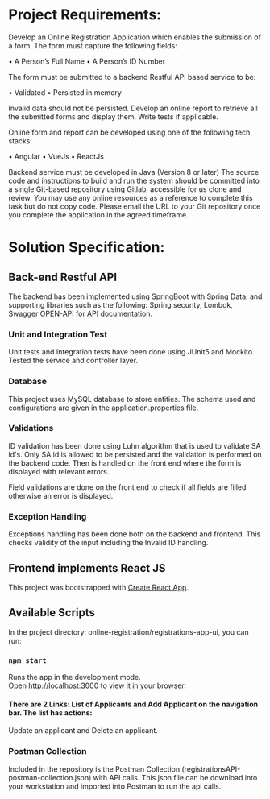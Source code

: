 
# Project Requirements:

Develop an Online Registration Application which enables the submission of a form.
The form must capture the following fields:

• A Person’s Full Name
• A Person’s ID Number

The form must be submitted to a backend Restful API based service to be:

• Validated
• Persisted in memory

Invalid data should not be persisted.
Develop an online report to retrieve all the submitted forms and display them.
Write tests if applicable.

Online form and report can be developed using one of the following tech stacks:

• Angular
• VueJs
• ReactJs

Backend service must be developed in Java (Version 8 or later)
The source code and instructions to build and run the system should be committed into a single
Git-based repository using Gitlab, accessible for us clone and review.
You may use any online resources as a reference to complete this task but do not copy code.
Please email the URL to your Git repository once you complete the application in the agreed
timeframe.

# Solution Specification:

## Back-end Restful API 
The backend has been implemented using SpringBoot with Spring Data, and supporting libraries such as the following:
Spring security, Lombok, Swagger OPEN-API for API documentation.

### Unit and Integration Test
Unit tests and Integration tests have been done using JUnit5 and Mockito. Tested the service and controller layer.

### Database 

This project uses MySQL database to store entities. The schema used and configurations are given in the application.properties file.

### Validations

ID validation has been done using Luhn algorithm that is used to validate SA id's. Only SA id is allowed to be persisted 
and the validation is performed on the backend code. Then is handled on the front end where the form is displayed 
with relevant errors. 

Field validations are done on the front end to check if all fields are filled otherwise an error is displayed.

### Exception Handling

Exceptions handling has been done both on the backend and frontend. This checks validity of the input including the Invalid ID handling.

## Frontend implements React JS

This project was bootstrapped with [Create React App](https://github.com/facebook/create-react-app).

## Available Scripts

In the project directory: online-registration/registrations-app-ui, you can run:

### `npm start`

Runs the app in the development mode.\
Open [http://localhost:3000](http://localhost:3000) to view it in your browser.

#### There are 2 Links: List of Applicants and Add Applicant on the navigation bar. The list has actions:

Update an applicant and Delete an applicant.

### Postman Collection

Included in the repository is the Postman Collection (registrationsAPI-postman-collection.json) with API calls. 
This json file can be download into your workstation and imported into Postman to run the api calls.








